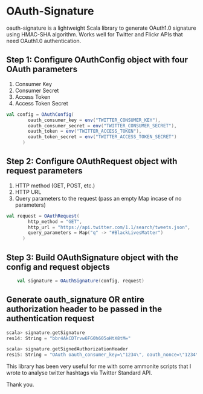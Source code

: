 # OAuth-Signature

oauth-signature is a lightweight Scala library to generate OAuth1.0 signature using HMAC-SHA algorithm. Works well for Twitter and Flickr APIs that need OAuth1.0 authentication.

## Step 1: Configure OAuthConfig object with four OAuth parameters

1. Consumer Key
2. Consumer Secret
3. Access Token
4. Access Token Secret

```scala
val config = OAuthConfig(
        oauth_consumer_key = env("TWITTER_CONSUMER_KEY"),
        oauth_consumer_secret = env("TWITTER_CONSUMER_SECRET"),
        oauth_token = env("TWITTER_ACCESS_TOKEN"),
        oauth_token_secret = env("TWITTER_ACCESS_TOKEN_SECRET")
      )
```

## Step 2: Configure OAuthRequest object with request parameters

1. HTTP method (GET, POST, etc.)
2. HTTP URL
3. Query parameters to the request (pass an empty Map incase of no parameters)

```scala
val request = OAuthRequest(
        http_method = "GET",
        http_url = "https://api.twitter.com/1.1/search/tweets.json",
        query_parameters = Map("q" -> "#BlackLivesMatter")
      )
```

## Step 3: Build OAuthSignature object with the config and request objects

```scala
    val signature = OAuthSignature(config, request)
```

## Generate oauth_signature OR entire authorization header to be passed in the authentication request

```scala
scala> signature.getSignature
res14: String = "bbr4AkCDTrvw6FG0h605oHtX8tM="

scala> signature.getSignedAuthorizationHeader
res15: String = "OAuth oauth_consumer_key=\"1234\", oauth_nonce=\"1234\", oauth_signature=\"bbr4AkCDTrvw6FG0h605oHtX8tM%3D\", oauth_signature_method=\"HMAC-SHA1\", oauth_timestamp=\"1234\", oauth_token=\"1234\", oauth_version=\"1.0\""
```

This library has been very useful for me with some ammonite scripts that I wrote to analyse twitter hashtags via Twitter Standard API.

Thank you.
